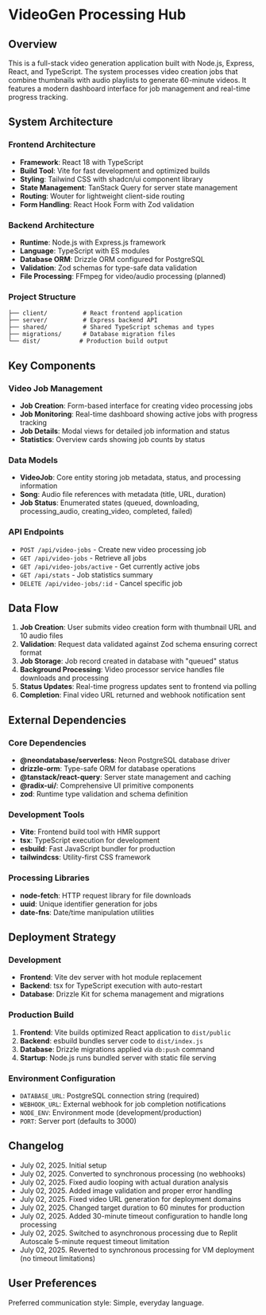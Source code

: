 # VideoGen Processing Hub

## Overview

This is a full-stack video generation application built with Node.js, Express, React, and TypeScript. The system processes video creation jobs that combine thumbnails with audio playlists to generate 60-minute videos. It features a modern dashboard interface for job management and real-time progress tracking.

## System Architecture

### Frontend Architecture
- **Framework**: React 18 with TypeScript
- **Build Tool**: Vite for fast development and optimized builds
- **Styling**: Tailwind CSS with shadcn/ui component library
- **State Management**: TanStack Query for server state management
- **Routing**: Wouter for lightweight client-side routing
- **Form Handling**: React Hook Form with Zod validation

### Backend Architecture
- **Runtime**: Node.js with Express.js framework
- **Language**: TypeScript with ES modules
- **Database ORM**: Drizzle ORM configured for PostgreSQL
- **Validation**: Zod schemas for type-safe data validation
- **File Processing**: FFmpeg for video/audio processing (planned)

### Project Structure
```
├── client/          # React frontend application
├── server/          # Express backend API
├── shared/          # Shared TypeScript schemas and types
├── migrations/      # Database migration files
└── dist/           # Production build output
```

## Key Components

### Video Job Management
- **Job Creation**: Form-based interface for creating video processing jobs
- **Job Monitoring**: Real-time dashboard showing active jobs with progress tracking
- **Job Details**: Modal views for detailed job information and status
- **Statistics**: Overview cards showing job counts by status

### Data Models
- **VideoJob**: Core entity storing job metadata, status, and processing information
- **Song**: Audio file references with metadata (title, URL, duration)
- **Job Status**: Enumerated states (queued, downloading, processing_audio, creating_video, completed, failed)

### API Endpoints
- `POST /api/video-jobs` - Create new video processing job
- `GET /api/video-jobs` - Retrieve all jobs
- `GET /api/video-jobs/active` - Get currently active jobs
- `GET /api/stats` - Job statistics summary
- `DELETE /api/video-jobs/:id` - Cancel specific job

## Data Flow

1. **Job Creation**: User submits video creation form with thumbnail URL and 10 audio files
2. **Validation**: Request data validated against Zod schema ensuring correct format
3. **Job Storage**: Job record created in database with "queued" status
4. **Background Processing**: Video processor service handles file downloads and processing
5. **Status Updates**: Real-time progress updates sent to frontend via polling
6. **Completion**: Final video URL returned and webhook notification sent

## External Dependencies

### Core Dependencies
- **@neondatabase/serverless**: Neon PostgreSQL database driver
- **drizzle-orm**: Type-safe ORM for database operations
- **@tanstack/react-query**: Server state management and caching
- **@radix-ui/**: Comprehensive UI primitive components
- **zod**: Runtime type validation and schema definition

### Development Tools
- **Vite**: Frontend build tool with HMR support
- **tsx**: TypeScript execution for development
- **esbuild**: Fast JavaScript bundler for production
- **tailwindcss**: Utility-first CSS framework

### Processing Libraries
- **node-fetch**: HTTP request library for file downloads
- **uuid**: Unique identifier generation for jobs
- **date-fns**: Date/time manipulation utilities

## Deployment Strategy

### Development
- **Frontend**: Vite dev server with hot module replacement
- **Backend**: tsx for TypeScript execution with auto-restart
- **Database**: Drizzle Kit for schema management and migrations

### Production Build
1. **Frontend**: Vite builds optimized React application to `dist/public`
2. **Backend**: esbuild bundles server code to `dist/index.js`
3. **Database**: Drizzle migrations applied via `db:push` command
4. **Startup**: Node.js runs bundled server with static file serving

### Environment Configuration
- `DATABASE_URL`: PostgreSQL connection string (required)
- `WEBHOOK_URL`: External webhook for job completion notifications
- `NODE_ENV`: Environment mode (development/production)
- `PORT`: Server port (defaults to 3000)

## Changelog
- July 02, 2025. Initial setup
- July 02, 2025. Converted to synchronous processing (no webhooks)
- July 02, 2025. Fixed audio looping with actual duration analysis
- July 02, 2025. Added image validation and proper error handling
- July 02, 2025. Fixed video URL generation for deployment domains
- July 02, 2025. Changed target duration to 60 minutes for production
- July 02, 2025. Added 30-minute timeout configuration to handle long processing
- July 02, 2025. Switched to asynchronous processing due to Replit Autoscale 5-minute request timeout limitation
- July 02, 2025. Reverted to synchronous processing for VM deployment (no timeout limitations)

## User Preferences

Preferred communication style: Simple, everyday language.